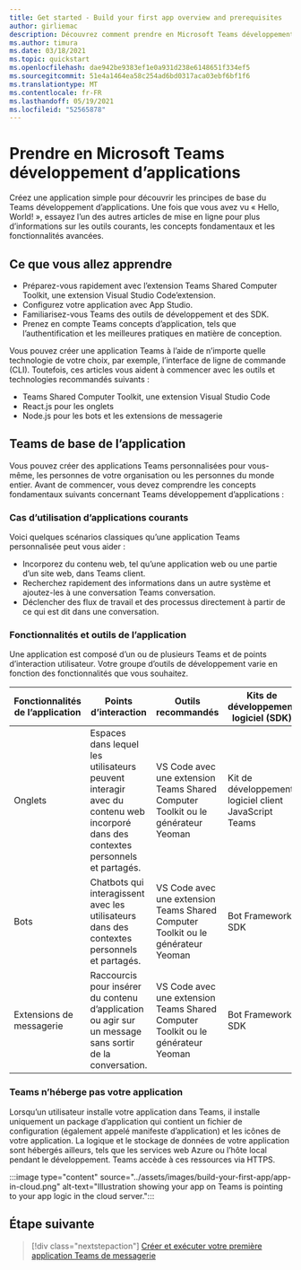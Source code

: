 ```yaml
---
title: Get started - Build your first app overview and prerequisites
author: girliemac
description: Découvrez comment prendre en Microsoft Teams développement d’applications et configurer votre environnement.
ms.author: timura
ms.date: 03/18/2021
ms.topic: quickstart
ms.openlocfilehash: dae942be9383ef1e0a931d238e6148651f334ef5
ms.sourcegitcommit: 51e4a1464ea58c254ad6bd0317aca03ebf6bf1f6
ms.translationtype: MT
ms.contentlocale: fr-FR
ms.lasthandoff: 05/19/2021
ms.locfileid: "52565878"
---
```

# <a name="get-started-with-microsoft-teams-app-development"></a>Prendre en Microsoft Teams développement d’applications

Créez une application simple pour découvrir les principes de base du Teams développement d’applications. Une fois que vous avez vu « Hello, World! », essayez l’un des autres articles de mise en ligne pour plus d’informations sur les outils courants, les concepts fondamentaux et les fonctionnalités avancées.



## <a name="what-youll-learn"></a>Ce que vous allez apprendre

* Préparez-vous rapidement avec l’extension Teams Shared Computer Toolkit, une extension Visual Studio Code’extension. 
* Configurez votre application avec App Studio.
* Familiarisez-vous Teams des outils de développement et des SDK.
* Prenez en compte Teams concepts d’application, tels que l’authentification et les meilleures pratiques en matière de conception.

Vous pouvez créer une application Teams à l’aide de n’importe quelle technologie de votre choix, par exemple, l’interface de ligne de commande (CLI). Toutefois, ces articles vous aident à commencer avec les outils et technologies recommandés suivants :

* Teams Shared Computer Toolkit, une extension Visual Studio Code
* React.js pour les onglets
* Node.js pour les bots et les extensions de messagerie


## <a name="teams-app-fundamentals"></a>Teams de base de l’application

Vous pouvez créer des applications Teams personnalisées pour vous-même, les personnes de votre organisation ou les personnes du monde entier. Avant de commencer, vous devez comprendre les concepts fondamentaux suivants concernant Teams développement d’applications :

### <a name="common-app-use-cases"></a>Cas d’utilisation d’applications courants

Voici quelques scénarios classiques qu’une application Teams personnalisée peut vous aider :

* Incorporez du contenu web, tel qu’une application web ou une partie d’un site web, dans Teams client.
* Recherchez rapidement des informations dans un autre système et ajoutez-les à une conversation Teams conversation.
* Déclencher des flux de travail et des processus directement à partir de ce qui est dit dans une conversation.

### <a name="app-capabilities-and-tools"></a>Fonctionnalités et outils de l’application

Une application est composé d’un ou de plusieurs Teams et de points d’interaction utilisateur. Votre groupe d’outils de développement varie en fonction des fonctionnalités que vous souhaitez.

| **Fonctionnalités de l’application**| **Points d’interaction** | **Outils recommandés** | **Kits de développement logiciel (SDK)** | **Piles technologiques** |
|--------|--------|--------|--------|--------|
| Onglets | Espaces dans lequel les utilisateurs peuvent interagir avec du contenu web incorporé dans des contextes personnels et partagés. | VS Code avec une extension Teams Shared Computer Toolkit ou le générateur Yeoman | Kit de développement logiciel client JavaScript Teams | Technologies web générales (HTML, CSS et JavaScript) ou React.js |
| Bots | Chatbots qui interagissent avec les utilisateurs dans des contextes personnels et partagés. | VS Code avec une extension Teams Shared Computer Toolkit ou le générateur Yeoman | Bot Framework SDK | Node.js, C# ou Python | 
| Extensions de messagerie | Raccourcis pour insérer du contenu d’application ou agir sur un message sans sortir de la conversation. | VS Code avec une extension Teams Shared Computer Toolkit ou le générateur Yeoman | Bot Framework SDK | Node.js, C# ou Python |

### <a name="teams-doesnt-host-your-app"></a>Teams n’héberge pas votre application

Lorsqu’un utilisateur installe votre application dans Teams, il installe uniquement un package d’application qui contient un fichier de configuration (également appelé manifeste d’application) et les icônes de votre application. La logique et le stockage de données de votre application sont hébergés ailleurs, tels que les services web Azure ou l’hôte local pendant le développement. Teams accède à ces ressources via HTTPS.

:::image type="content" source="../assets/images/build-your-first-app/app-in-cloud.png" alt-text="Illustration showing your app on Teams is pointing to your app logic in the cloud server.":::

## <a name="next-step"></a>Étape suivante

> [!div class="nextstepaction"]
> [Créer et exécuter votre première application Teams de messagerie](../build-your-first-app/build-and-run.md)
